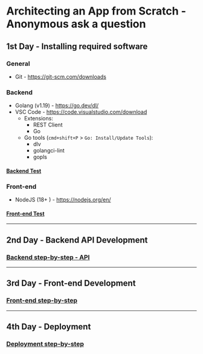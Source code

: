# Architecting an App from Scratch - Anonymous ask a question

## 1st Day - Installing required software

### General
- Git - https://git-scm.com/downloads

### Backend

- Golang (v1.19) - https://go.dev/dl/
- VSC Code - https://code.visualstudio.com/download
  - Extensions:
    - REST Client
    - Go
  - Go tools (`cmd+shift+P` > `Go: Install/Update Tools`): 
    - dlv
    - golangci-lint
    - gopls


#### [Backend Test](docs/backend-test.md)

### Front-end
- NodeJS (18+ ) - https://nodejs.org/en/

#### [Front-end Test](docs/frontend-test.md)

------

## 2nd Day - Backend API Development
### [Backend step-by-step - API](docs/api_development.md)

------

## 3rd Day - Front-end Development
### [Front-end step-by-step](docs/frontend_development.md)

------

## 4th Day - Deployment
### [Deployment step-by-step](docs/deplyment_development.md)